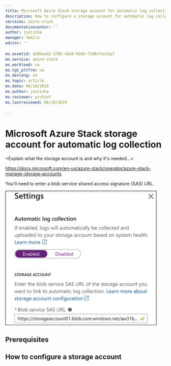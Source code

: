 ```yaml
---
title: Microsoft Azure Stack storage account for automatic log collection | Microsoft Docs
description: How to configure a storage account for automatic log collection in Azure Stack Help + Support.
services: azure-stack
documentationcenter: ''
author: justinha
manager: femila
editor: ''

ms.assetid: a20bea32-3705-45e8-9168-f198cfac51af
ms.service: azure-stack
ms.workload: na
ms.tgt_pltfrm: na
ms.devlang: na
ms.topic: article
ms.date: 06/10/2019
ms.author: justinha
ms.reviewer: prchint
ms.lastreviewed: 06/10/2019

---
```

# Microsoft Azure Stack storage account for automatic log collection

<!--- is the storage account dedicated to log collection?--->
<Explain what the storage account is and why it's needed...> 

https://docs.microsoft.com/en-us/azure-stack/operator/azure-stack-manage-storage-accounts 

You'll need to enter a blob service shared access signature (SAS) URL. 

![Automatic log collection](media/azure-stack-automatic-log-collection/azure-stack-enable-automatic-log-collection.png)

## Prerequisites

<!--- any permissions, subscription requirements, or anything similar?--->

## How to configure a storage account